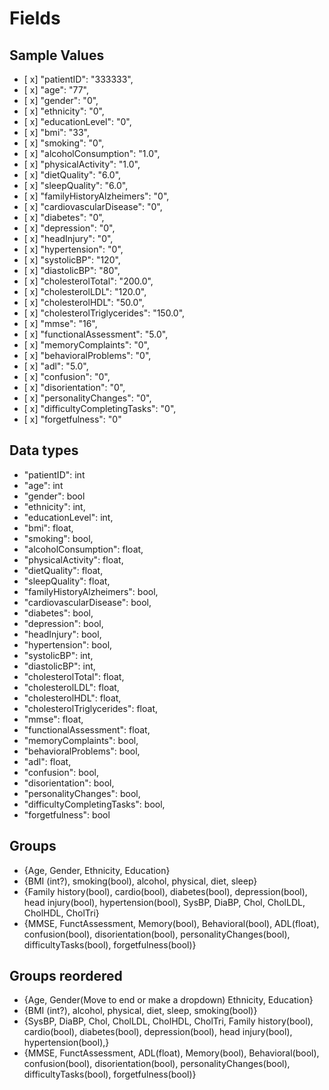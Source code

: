 # Fields

## Sample Values

- [ x]  "patientID": "333333",
- [ x]  "age": "77",
- [ x]  "gender": "0",
- [ x]  "ethnicity": "0",
- [ x]  "educationLevel": "0",
- [ x]  "bmi": "33",
- [ x]  "smoking": "0",
- [ x]  "alcoholConsumption": "1.0",
- [ x]  "physicalActivity": "1.0",
- [ x]  "dietQuality": "6.0",
- [ x]  "sleepQuality": "6.0",
- [ x] "familyHistoryAlzheimers": "0",
- [ x]  "cardiovascularDisease": "0",
- [ x]  "diabetes": "0",
- [ x]  "depression": "0",
- [ x]  "headInjury": "0",
- [ x]  "hypertension": "0",
- [ x]  "systolicBP": "120",
- [ x]  "diastolicBP": "80",
- [ x]  "cholesterolTotal": "200.0",
- [ x]  "cholesterolLDL": "120.0",
- [ x]  "cholesterolHDL": "50.0",
- [ x]  "cholesterolTriglycerides": "150.0",
- [ x]  "mmse": "16",
- [ x]  "functionalAssessment": "5.0",
- [ x]  "memoryComplaints": "0",
- [ x]  "behavioralProblems": "0",
- [ x]  "adl": "5.0",
- [ x]  "confusion": "0",
- [ x]  "disorientation": "0",
- [ x]  "personalityChanges": "0",
- [ x]  "difficultyCompletingTasks": "0",
- [ x]  "forgetfulness": "0"

## Data types

- "patientID": int
- "age": int
- "gender": bool
- "ethnicity": int,
- "educationLevel": int,
- "bmi": float,
- "smoking": bool,
- "alcoholConsumption": float,
- "physicalActivity": float,
- "dietQuality": float,
- "sleepQuality": float,
- "familyHistoryAlzheimers": bool,
- "cardiovascularDisease": bool,
- "diabetes": bool,
- "depression": bool,
- "headInjury": bool,
- "hypertension": bool,
- "systolicBP": int,
- "diastolicBP": int,
- "cholesterolTotal": float,
- "cholesterolLDL": float,
- "cholesterolHDL": float,
- "cholesterolTriglycerides": float,
- "mmse": float,
- "functionalAssessment": float,
- "memoryComplaints": bool,
- "behavioralProblems": bool,
- "adl": float,
- "confusion": bool,
- "disorientation": bool,
- "personalityChanges": bool,
- "difficultyCompletingTasks": bool,
- "forgetfulness": bool

## Groups

- {Age, Gender, Ethnicity, Education}
- {BMI (int?), smoking(bool), alcohol, physical, diet, sleep}
- {Family history(bool), cardio(bool), diabetes(bool), depression(bool), head injury(bool), hypertension(bool), SysBP, DiaBP, Chol, CholLDL, CholHDL, CholTri}
- {MMSE, FunctAssessment, Memory(bool), Behavioral(bool), ADL(float), confusion(bool), disorientation(bool), personalityChanges(bool), difficultyTasks(bool), forgetfulness(bool)}

## Groups reordered

- {Age, Gender(Move to end or make a dropdown) Ethnicity, Education}
- {BMI (int?), alcohol, physical, diet, sleep, smoking(bool)}
- {SysBP, DiaBP, Chol, CholLDL, CholHDL, CholTri, Family history(bool), cardio(bool), diabetes(bool), depression(bool), head injury(bool), hypertension(bool),}
- {MMSE, FunctAssessment, ADL(float), Memory(bool), Behavioral(bool),  confusion(bool), disorientation(bool), personalityChanges(bool), difficultyTasks(bool), forgetfulness(bool)}
